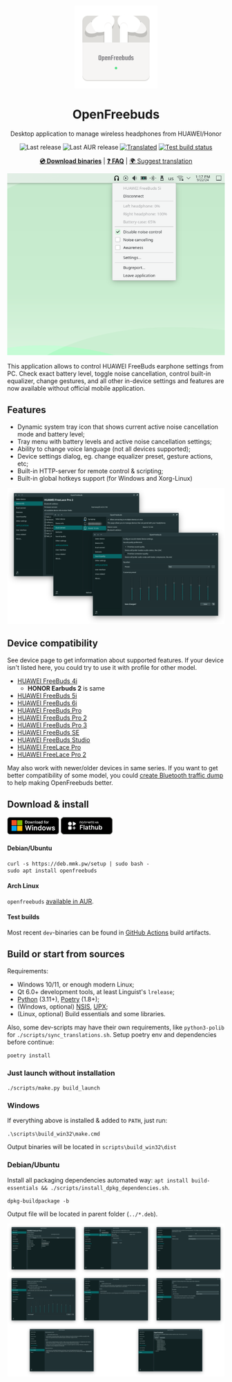 <div align="center">
<img src="docs/logo.png" width="192px" alt="" />
<h1>OpenFreebuds</h1>
<p>Desktop application to manage wireless headphones from HUAWEI/Honor</p>
<p>
<img src="https://img.shields.io/github/v/release/melianmiko/openfreebuds" alt="Last release"/>
<img src="https://img.shields.io/aur/last-modified/openfreebuds" alt="Last AUR release"/>
<a href="https://translate.mmk.pw/projects/0a1e818d-92b0-4f43-a1be-570e2ec35c8a"><img alt="Translated" src="https://translate.mmk.pw/0a1e818d-92b0-4f43-a1be-570e2ec35c8a/percentage_reviewed_badge.svg" /></a>
<a href="https://github.com/melianmiko/OpenFreebuds/actions/workflows/on_push.yml">
<img src="https://github.com/melianmiko/OpenFreebuds/actions/workflows/on_push.yml/badge.svg" alt="Test build status"/>
</a>
</p>
<p>
<a href="https://mmk.pw/en/openfreebuds"><b>💿 Download binaries</b></a> | <a href="https://mmk.pw/en/openfreebuds/help/"><b>❓ FAQ</b></a>  | <a href="https://translate.mmk.pw/projects/0a1e818d-92b0-4f43-a1be-570e2ec35c8a">🌍 Suggest translation</a>
</p>
<p>
<img alt="Tray menu preview" src="docs/preview_0.png" />
</p>
</div>

This application allows to control HUAWEI FreeBuds earphone settings from PC. Check exact battery level, toggle noise cancellation, control built-in equalizer, change gestures, and all other in-device settings and features are now available without official mobile application.

Features
---------

- Dynamic system tray icon that shows current active noise cancellation mode and battery level;
- Tray menu with battery levels and active noise cancellation settings;
- Ability to change voice language (not all devices supported);
- Device settings dialog, eg. change equalizer preset, gesture actions, etc;
- Built-in HTTP-server for remote control & scripting;
- Built-in global hotkeys support (for Windows and Xorg-Linux)

![Settings preview](docs/preview_1.png)

Device compatibility
------------------------

See device page to get information about supported features.
If your device isn't listed here, you could try to use it with profile for other model.

- [HUAWEI FreeBuds 4i](./docs/devices/HUAWEI_FreeBuds_4i.md)
  - **HONOR Earbuds 2** is same
- [HUAWEI FreeBuds 5i](./docs/devices/HUAWEI_FreeBuds_5i.md)
- [HUAWEI FreeBuds 6i](./docs/devices/HUAWEI_FreeBuds_6i.md)
- [HUAWEI FreeBuds Pro](./docs/devices/HUAWEI_FreeBuds_Pro.md)
- [HUAWEI FreeBuds Pro 2](./docs/devices/HUAWEI_FreeBuds_Pro_2.md)
- [HUAWEI FreeBuds Pro 3](./docs/devices/HUAWEI_FreeBuds_Pro_3.md)
- [HUAWEI FreeBuds SE](./docs/devices/HUAWEI_FreeBuds_SE.md)
- [HUAWEI FreeBuds Studio](./docs/devices/HUAWEI_FreeBuds_Studio.md)
- [HUAWEI FreeLace Pro](./docs/devices/HUAWEI_FreeLace_Pro.md)
- [HUAWEI FreeLace Pro 2](./docs/devices/HUAWEI_FreeLace_Pro_2.md)

May also work with newer/older devices in same series. If you want to get better compatibility of some model, you could [create Bluetooth traffic dump](https://mmk.pw/en/posts/ofb-contribution/) to help making OpenFreebuds better.

Download & install
-----------------

[![Download for Windows](./docs/download_buttons/windows.png)](https://mmk.pw/en/openfreebuds/)
[![Available in FlatHub](./docs/download_buttons/flathub.png)](https://flathub.org/apps/pw.mmk.OpenFreebuds)


#### Debian/Ubuntu

```shell
curl -s https://deb.mmk.pw/setup | sudo bash -
sudo apt install openfreebuds
```

#### Arch Linux

`openfreebuds` [available in AUR](https://aur.archlinux.org/packages/openfreebuds).

#### Test builds

Most recent `dev`-binaries can be found in [GitHub Actions](https://github.com/melianmiko/OpenFreebuds/actions/workflows/on_push.yml) build artifacts.

Build or start from sources
-------------

Requirements:

- Windows 10/11, or enough modern Linux;
- Qt 6.0+ development tools, at least Linguist's `lrelease`;
- [Python](https://www.python.org/downloads/) (3.11+), [Poetry](https://python-poetry.org/docs/#installation) (1.8+);
- (Windows, optional) [NSIS](https://nsis.sourceforge.io/Download), [UPX](https://upx.github.io/);
- (Linux, optional) Build essentials and some libraries.

Also, some dev-scripts may have their own requirements, like `python3-polib` for
`./scripts/sync_translations.sh`. Setup poetry env and dependencies before 
continue:

```shell
poetry install
```

### Just launch without installation

```shell
./scripts/make.py build_launch
```

### Windows

If everything above is installed & added to `PATH`, just run:

```shell
.\scripts\build_win32\make.cmd
```

Output binaries will be located in `scripts\build_win32\dist`

### Debian/Ubuntu

Install all packaging dependencies automated way:
`apt install build-essentials && ./scripts/install_dpkg_dependencies.sh`.

```shell
dpkg-buildpackage -b
```

Output file will be located in parent folder (`../*.deb`).

![Extra dialogs preview](docs/preview_2.png)
